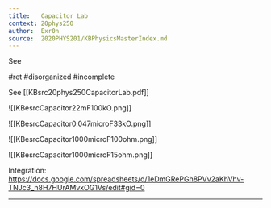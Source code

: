 ```yaml
---
title:   Capacitor Lab
context: 20phys250
author:  Exr0n
source:  2020PHYS201/KBPhysicsMasterIndex.md
---
```


See 

#ret 
#disorganized #incomplete

See [[KBsrc20phys250CapacitorLab.pdf]]

![[KBesrcCapacitor22mF100kO.png]]

![[KBesrcCapacitor0.047microF33kO.png]]

![[KBesrcCapacitor1000microF100ohm.png]]

![[KBesrcCapacitor1000microF15ohm.png]]

Integration: https://docs.google.com/spreadsheets/d/1eDmGRePGh8PVv2aKhVhv-TNJc3_n8H7HUrAMvxOG1Vs/edit#gid=0

---
